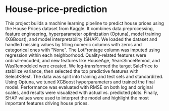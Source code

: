 # House-price-prediction
This project builds a machine learning pipeline to predict house prices using the House Prices dataset from Kaggle.
It combines data preprocessing, feature engineering, hyperparameter optimization (Optuna), model training (XGBoost), and model interpretability (SHAP).
We loaded the dataset and handled missing values by filling numeric columns with zeros and categorical ones with "None". The LotFrontage column was imputed using regression within each neighborhood. Quality-related features were ordinal‑encoded, and new features like HouseAge, YearsSinceRemod, and WasRemodeled were created.
We log‑transformed the target SalePrice to stabilize variance, then selected the top predictive features with SelectKBest. The data was split into training and test sets and standardized.
Using Optuna, we tuned XGBoost hyperparameters and trained the final model. Performance was evaluated with RMSE on both log and original scales, and results were visualized with actual vs. predicted plots. Finally, SHAP values were used to interpret the model and highlight the most important features driving house prices.
